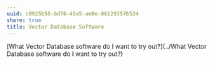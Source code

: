 ```yaml
---
uuid: c0925b56-bd76-43a5-ae0e-861293576524
share: true
title: Vector Database Software
---
```

[What Vector Database software do I want to try out?](../What Vector Database software do I want to try out?)